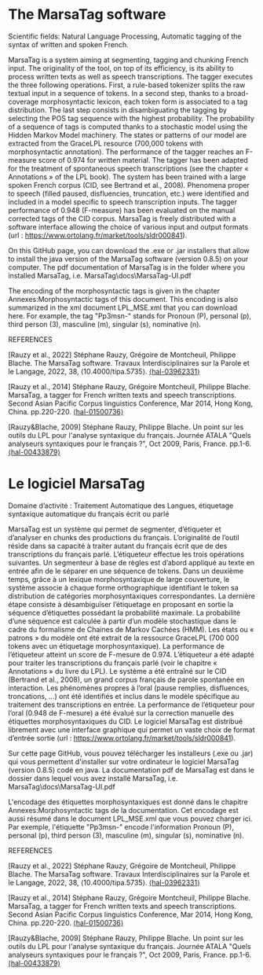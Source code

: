# The MarsaTag software

Scientific fields: Natural Language Processing, Automatic tagging of the syntax of written and
spoken French.

MarsaTag is a system aiming at segmenting, tagging and chunking French input. The originality of the
tool, on top of its efficiency, is its ability to process written texts as well as speech transcriptions. The
tagger executes the three following operations. First, a rule-based tokenizer splits the raw textual input
in a sequence of tokens. In a second step, thanks to a broad-coverage morphosyntactic lexicon, each
token form is associated to a tag distribution. The last step consists in disambiguating the tagging by
selecting the POS tag sequence with the highest probability. The probability of a sequence of tags is
computed thanks to a stochastic model using the Hidden Markov Model machinery. The states or
patterns of our model are extracted from the GraceLPL resource (700,000 tokens with morphosyntactic
annotation). The performance of the tagger reaches an F-measure score of 0.974 for written material.
The tagger has been adapted for the treatment of spontaneous speech transcriptions (see the chapter
« Annotations » of the LPL book). The system has been trained with a large spoken French corpus (CID,
see Bertrand et al., 2008). Phenomena proper to speech (filled paused, disfluencies, truncation, etc.)
were identified and included in a model specific to speech transcription inputs. The tagger performance
of 0.948 (F-measure) has been evaluated on the manual corrected tags of the CID corpus. MarsaTag is
freely distributed with a software interface allowing the choice of various input and output formats
(url : https://www.ortolang.fr/market/tools/sldr000841).

On this GitHub page, you can download the .exe or .jar installers that allow to install the java version of the MarsaTag software (version 0.8.5) on your computer.
The pdf documentation of MarsaTag is in the folder where you installed MarsaTag, i.e. MarsaTag\docs\MarsaTag-UI.pdf

The encoding of the morphosyntactic tags is given in the chapter Annexes:Morphosyntactic tags of this document.
This encoding is also summarized in the xml document LPL_MSE.xml that you can download here.
For example, the tag "Pp3msn-" stands for Pronoun (P), personal (p), third person (3), masculine (m), singular (s), nominative (n).

REFERENCES

[Rauzy et al., 2022] Stéphane Rauzy, Grégoire de Montcheuil, Philippe Blache. The MarsaTag software. Travaux Interdisciplinaires sur la Parole et le Langage, 2022, 38, ⟨10.4000/tipa.5735⟩. [⟨hal-03962331⟩](https://hal.science/hal-03962331v1)

[Rauzy et al., 2014] Stéphane Rauzy, Grégoire Montcheuil, Philippe Blache. MarsaTag, a tagger for
French written texts and speech transcriptions. Second Asian Pacific Corpus linguistics Conference, Mar
2014, Hong Kong, China. pp.220-220. [⟨hal-01500736⟩](https://hal.science/hal-01500736v1)

[Rauzy&Blache, 2009] Stéphane Rauzy, Philippe Blache. Un point sur les outils du LPL pour l'analyse
syntaxique du français. Journée ATALA "Quels analyseurs syntaxiques pour le français ?", Oct 2009,
Paris, France. pp.1-6. [⟨hal-00433879⟩](https://hal.science/hal-00433879v1)

# Le logiciel MarsaTag

Domaine d’activité : Traitement Automatique des Langues, étiquetage syntaxique automatique du français écrit ou parlé

MarsaTag est un système qui permet de segmenter, d’étiqueter et d’analyser en chunks des
productions du français. L’originalité de l’outil réside dans sa capacité à traiter autant du français écrit
que de des transcriptions du français parlé. L’étiqueteur effectue les trois opérations suivantes. Un
segmenteur à base de règles est d’abord appliqué au texte en entrée afin de le séparer en une séquence
de tokens. Dans un deuxième temps, grâce à un lexique morphosyntaxique de large couverture, le
système associe à chaque forme orthographique identifiant le token sa distribution de catégories
morphosyntaxiques correspondantes. La dernière étape consiste à désambiguïser l’étiquetage en
proposant en sortie la séquence d’étiquettes possédant la probabilité maximale. La probabilité d’une
séquence est calculée à partir d’un modèle stochastique dans le cadre du formalisme de Chaines de
Markov Cachées (HMM). Les états ou « patrons » du modèle ont été extrait de la ressource GraceLPL
(700 000 tokens avec un étiquetage morphosyntaxique). La performance de l’étiqueteur atteint un
score de F-mesure de 0.974. L’étiqueteur a été adapté pour traiter les transcriptions du français parlé
(voir le chapitre « Annotations » du livre du LPL). Le système a été entraîné sur le CID (Bertrand et al.,
2008), un grand corpus français de parole spontanée en interaction. Les phénomènes propres à l’oral
(pause remplies, disfluences, troncations, …) ont été identifiés et inclus dans le modèle spécifique au
traitement des transcriptions en entrée. La performance de l’étiqueteur pour l’oral (0.948 de F-mesure)
a été évalué sur la correction manuelle des étiquettes morphosyntaxiques du CID. Le logiciel MarsaTag
est distribué librement avec une interface graphique qui permet un vaste choix de format d’entrée
sortie (url : https://www.ortolang.fr/market/tools/sldr000841).

Sur cette page GitHub, vous pouvez télécharger les installeurs (.exe ou .jar) qui vous permettent d'installer sur votre ordinateur le logiciel MarsaTag (version 0.8.5) codé en java. 
La documentation pdf de MarsaTag est dans le dossier dans lequel vous avez installé MarsaTag, i.e. MarsaTag\docs\MarsaTag-UI.pdf

L'encodage des étiquettes morphosyntaxiques est donné dans le chapitre Annexes:Morphosyntactic tags de la documentation.
Cet encodage est aussi résumé dans le document LPL_MSE.xml que vous pouvez charger ici.
Par exemple, l'étiquette "Pp3msn-" encode l'information Pronoun (P), personal (p), third person (3), masculine (m), singular (s), nominative (n).

REFERENCES

[Rauzy et al., 2022] Stéphane Rauzy, Grégoire de Montcheuil, Philippe Blache. The MarsaTag software. Travaux Interdisciplinaires sur la Parole et le Langage, 2022, 38, ⟨10.4000/tipa.5735⟩. [⟨hal-03962331⟩](https://hal.science/hal-03962331v1)

[Rauzy et al., 2014] Stéphane Rauzy, Grégoire Montcheuil, Philippe Blache. MarsaTag, a tagger for
French written texts and speech transcriptions. Second Asian Pacific Corpus linguistics Conference, Mar
2014, Hong Kong, China. pp.220-220. [⟨hal-01500736⟩](https://hal.science/hal-01500736v1)

[Rauzy&Blache, 2009] Stéphane Rauzy, Philippe Blache. Un point sur les outils du LPL pour l'analyse
syntaxique du français. Journée ATALA "Quels analyseurs syntaxiques pour le français ?", Oct 2009,
Paris, France. pp.1-6. [⟨hal-00433879⟩](https://hal.science/hal-00433879v1)

